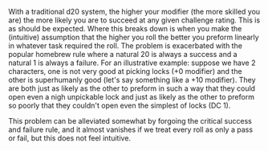 With a traditional d20 system, the higher your modifier (the more skilled you are) the more likely you are to succeed at any given challenge rating. This is as should be expected. Where this breaks down is when you make the (intuitive) assumption that the higher you roll the better you preform linearly in whatever task required the roll. The problem is exacerbated with the popular homebrew rule where a natural 20 is always a success and a natural 1 is always a failure. For an illustrative example: suppose we have 2 characters, one is not very good at picking locks (+0 modifier) and the other is superhumanly good (let's say something like a +10 modifier). They are both just as likely as the other to preform in such a way that they could open even a nigh unpickable lock and just as likely as the other to preform so poorly that they couldn't open even the simplest of locks (DC 1).

This problem can be alleviated somewhat by forgoing the critical success and failure rule, and it almost vanishes if we treat every roll as only a pass or fail, but this does not feel intuitive. 

